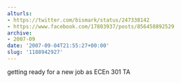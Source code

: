 ```yaml
---
alturls:
- https://twitter.com/bismark/status/247338142
- https://www.facebook.com/17803937/posts/856458892529
archive:
- 2007-09
date: '2007-09-04T21:55:27+00:00'
slug: '1188942927'
---
```


getting ready for a new job as ECEn 301 TA

